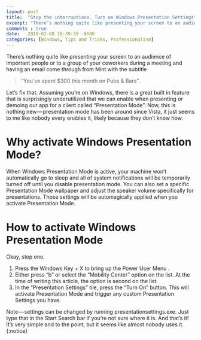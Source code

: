 ```yaml
---
layout: post
title:  "Stop the interruptions. Turn on Windows Presentation Settings"
excerpt: "There’s nothing quite like presenting your screen to an audience of important people or to a group of your coworkers during a meeting and having an email come through from Mint with the subtitle “You’ve spent $300 this month on Pubs & Bars”. Let's fix that."
comments : true
date:   2019-02-08 18:39:39 -0600
categories: [Windows, Tips and Tricks, Professionalism]
---
```


There’s nothing quite like presenting your screen to an audience of important people or to a group of your coworkers during a meeting and having an email come through from Mint with the subtitle 

> “You’ve spent $300 this month on Pubs & Bars”.

Let’s fix that. Assuming you’re on Windows, there is a great built in feature that is surprisingly underutilized that we can enable when presenting or demoing our app for a client called “Presentation Mode”. Now, this is nothing new — presentation mode has been around since Vista, it just seems to me like nobody every enables it, likely because they don’t know how.

# Why activate Windows Presentation Mode?
When Windows Presentation Mode is active, your machine won’t automatically go to sleep and all of system notifications will be temporarily turned off until you disable presentation mode. You can also set a specific Presentation Mode wallpaper and adjust the speaker volume specifically for presentations. Those settings will be automagically applied when you activate Presentation Mode.

# How to activate Windows Presentation Mode
Okay, step one.
1. Press the Windows Key + X to bring up the Power User Menu .
2. Either press “b” or select the “Mobility Center” option on the list. At the time of writing this article, the option is second on the list.
3. In the “Presentation Settings” tile, press the “Turn On” button. This will activate Presentation Mode and trigger any custom Presentation Settings you have.

Note — settings can be changed by running presentationsettings.exe. Just type that in the Start Search bar if you’re not sure where it is.
And that’s it! It’s very simple and to the point, but it seems like almost nobody uses it.
{:notice}

